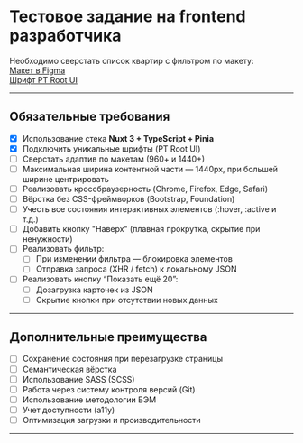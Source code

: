 # Тестовое задание на frontend разработчика

Необходимо сверстать список квартир с фильтром по макету:  
[Макет в Figma](https://www.figma.com/file/4epBThlWhT5iGKKMNBPSN2/%D0%A2%D0%B5%D1%81%D1%82%D0%BE%D0%B2%D0%BE%D0%B5-%D0%B4%D0%BB%D1%8F-%D1%84%D1%80%D0%BE%D0%BD%D1%82%D0%B0?node-id=0%3A1)  
[Шрифт PT Root UI](https://www.paratype.ru/fonts/pt/pt-root-ui)

---

## Обязательные требования

- [x] Использование стека **Nuxt 3 + TypeScript + Pinia**  
- [x] Подключить уникальные шрифты (PT Root UI)  
- [ ] Сверстать адаптив по макетам (960+ и 1440+)  
- [ ] Максимальная ширина контентной части — 1440px, при большей ширине центрировать  
- [ ] Реализовать кроссбраузерность (Chrome, Firefox, Edge, Safari)  
- [ ] Вёрстка без CSS-фреймворков (Bootstrap, Foundation)  
- [ ] Учесть все состояния интерактивных элементов (:hover, :active и т.д.)  
- [ ] Добавить кнопку "Наверх" (плавная прокрутка, скрытие при ненужности)  
- [ ] Реализовать фильтр:
  - [ ] При изменении фильтра — блокировка элементов  
  - [ ] Отправка запроса (XHR / fetch) к локальному JSON  
- [ ] Реализовать кнопку “Показать ещё 20”:
  - [ ] Дозагрузка карточек из JSON  
  - [ ] Скрытие кнопки при отсутствии новых данных  

---

## Дополнительные преимущества

- [ ] Сохранение состояния при перезагрузке страницы  
- [ ] Семантическая вёрстка  
- [ ] Использование SASS (SCSS)  
- [ ] Работа через систему контроля версий (Git)  
- [ ] Использование методологии БЭМ  
- [ ] Учет доступности (a11y)  
- [ ] Оптимизация загрузки и производительности  

---
